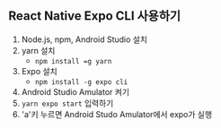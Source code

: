 ## React Native Expo CLI 사용하기

1. Node.js, npm, Android Studio 설치
2. yarn 설치
   - `npm install =g yarn`
3. Expo 설치
   - `npm install -g expo cli`
4. Android Studio Amulator 켜기
5. `yarn expo start` 입력하기
6. 'a'키 누르면 Android Studo Amulator에서 expo가 실행
